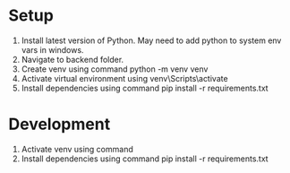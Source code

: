 # Setup

1. Install latest version of Python. May need to add python to system env vars in windows.
2. Navigate to backend folder.
3. Create venv using command python -m venv venv
4. Activate virtual environment using venv\Scripts\activate
5. Install dependencies using command pip install -r requirements.txt

# Development

1. Activate venv using command
2. Install dependencies using command pip install -r requirements.txt
